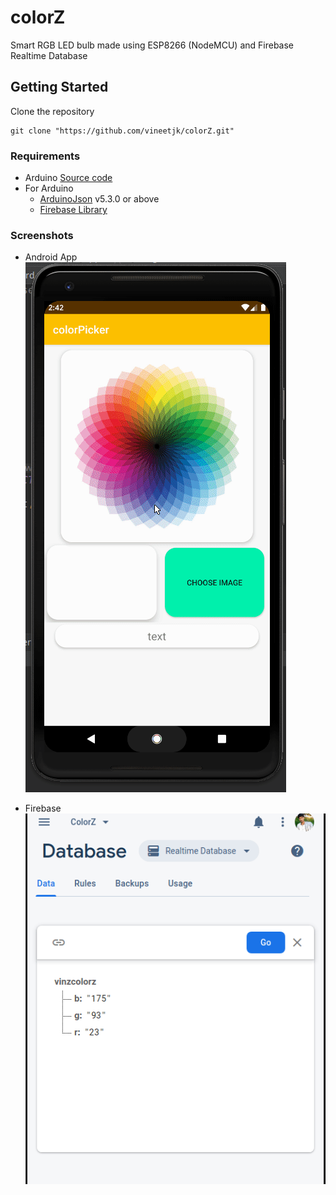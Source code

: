 # colorZ

Smart RGB LED bulb made using ESP8266 (NodeMCU) and Firebase Realtime Database 

## Getting Started

Clone the repository

```
git clone "https://github.com/vineetjk/colorZ.git"
```
### Requirements
* Arduino [Source code](https://github.com/vineetjk/colorZ-arduino)
* For Arduino
    * [ArduinoJson](https://www.arduinolibraries.info/libraries/arduino-json) v5.3.0 or above
    * [ Firebase Library ](https://github.com/FirebaseExtended/firebase-arduino/releases) 

### Screenshots

* Android App
![App Screenshot](screenshots/screencast.gif?raw=true "ColorZ-Android")

* Firebase
![App Screenshot](screenshots/screenrec.gif?raw=true "ColorZ-Firebase")
